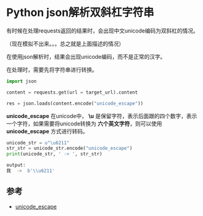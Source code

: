 # Python json解析双斜杠字符串

有时候在处理requests返回的结果时，会出现中文unicode编码为双斜杠的情况。

（现在模拟不出来。。。总之就是上面描述的情况）

在使用json解析时，结果会出现unicode编码，而不是正常的汉字。

在处理时，需要先将字符串进行转换。

```python
import json

content = requests.get(url = target_url).content

res = json.loads(content.encode("unicode_escape"))
```

**unicode_escape** 在unicode中， **\u** 是保留字符，表示后面跟的四个数字，表示一个字符，如果需要将unicode转换为 **六个英文字符**，则可以使用 **unicode_escape** 方式进行转码。

```python
unicode_str = u"\u6211"
str_str = unicode_str.encode("unicode_escape")
print(unicode_str, ' -> ', str_str)

output:
我  ->  b'\\u6211'
```

## 参考

- [unicode_escape](https://www.cnblogs.com/Xjng/p/5093905.html)